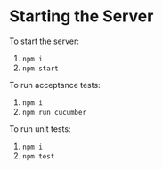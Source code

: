 # Starting the Server
To start the server:
1. `npm i`
2. `npm start`

To run acceptance tests:
1. `npm i`
2. `npm run cucumber`

To run unit tests:
1. `npm i`
2. `npm test`
